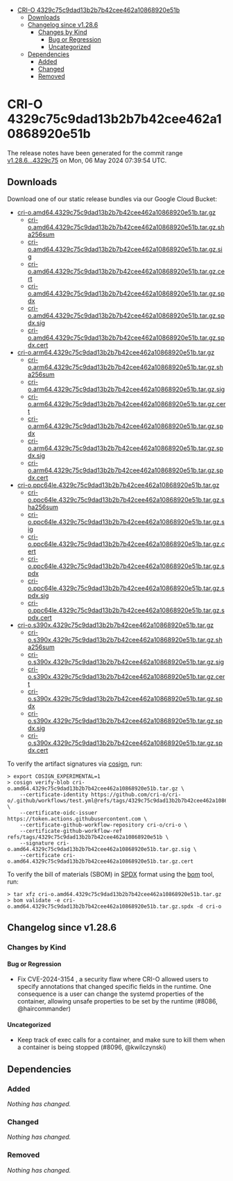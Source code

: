 - [CRI-O 4329c75c9dad13b2b7b42cee462a10868920e51b](#cri-o-4329c75c9dad13b2b7b42cee462a10868920e51b)
  - [Downloads](#downloads)
  - [Changelog since v1.28.6](#changelog-since-v1286)
    - [Changes by Kind](#changes-by-kind)
      - [Bug or Regression](#bug-or-regression)
      - [Uncategorized](#uncategorized)
  - [Dependencies](#dependencies)
    - [Added](#added)
    - [Changed](#changed)
    - [Removed](#removed)

# CRI-O 4329c75c9dad13b2b7b42cee462a10868920e51b

The release notes have been generated for the commit range
[v1.28.6...4329c75](https://github.com/cri-o/cri-o/compare/v1.28.6...4329c75c9dad13b2b7b42cee462a10868920e51b) on Mon, 06 May 2024 07:39:54 UTC.

## Downloads

Download one of our static release bundles via our Google Cloud Bucket:

- [cri-o.amd64.4329c75c9dad13b2b7b42cee462a10868920e51b.tar.gz](https://storage.googleapis.com/cri-o/artifacts/cri-o.amd64.4329c75c9dad13b2b7b42cee462a10868920e51b.tar.gz)
  - [cri-o.amd64.4329c75c9dad13b2b7b42cee462a10868920e51b.tar.gz.sha256sum](https://storage.googleapis.com/cri-o/artifacts/cri-o.amd64.4329c75c9dad13b2b7b42cee462a10868920e51b.tar.gz.sha256sum)
  - [cri-o.amd64.4329c75c9dad13b2b7b42cee462a10868920e51b.tar.gz.sig](https://storage.googleapis.com/cri-o/artifacts/cri-o.amd64.4329c75c9dad13b2b7b42cee462a10868920e51b.tar.gz.sig)
  - [cri-o.amd64.4329c75c9dad13b2b7b42cee462a10868920e51b.tar.gz.cert](https://storage.googleapis.com/cri-o/artifacts/cri-o.amd64.4329c75c9dad13b2b7b42cee462a10868920e51b.tar.gz.cert)
  - [cri-o.amd64.4329c75c9dad13b2b7b42cee462a10868920e51b.tar.gz.spdx](https://storage.googleapis.com/cri-o/artifacts/cri-o.amd64.4329c75c9dad13b2b7b42cee462a10868920e51b.tar.gz.spdx)
  - [cri-o.amd64.4329c75c9dad13b2b7b42cee462a10868920e51b.tar.gz.spdx.sig](https://storage.googleapis.com/cri-o/artifacts/cri-o.amd64.4329c75c9dad13b2b7b42cee462a10868920e51b.tar.gz.spdx.sig)
  - [cri-o.amd64.4329c75c9dad13b2b7b42cee462a10868920e51b.tar.gz.spdx.cert](https://storage.googleapis.com/cri-o/artifacts/cri-o.amd64.4329c75c9dad13b2b7b42cee462a10868920e51b.tar.gz.spdx.cert)
- [cri-o.arm64.4329c75c9dad13b2b7b42cee462a10868920e51b.tar.gz](https://storage.googleapis.com/cri-o/artifacts/cri-o.arm64.4329c75c9dad13b2b7b42cee462a10868920e51b.tar.gz)
  - [cri-o.arm64.4329c75c9dad13b2b7b42cee462a10868920e51b.tar.gz.sha256sum](https://storage.googleapis.com/cri-o/artifacts/cri-o.arm64.4329c75c9dad13b2b7b42cee462a10868920e51b.tar.gz.sha256sum)
  - [cri-o.arm64.4329c75c9dad13b2b7b42cee462a10868920e51b.tar.gz.sig](https://storage.googleapis.com/cri-o/artifacts/cri-o.arm64.4329c75c9dad13b2b7b42cee462a10868920e51b.tar.gz.sig)
  - [cri-o.arm64.4329c75c9dad13b2b7b42cee462a10868920e51b.tar.gz.cert](https://storage.googleapis.com/cri-o/artifacts/cri-o.arm64.4329c75c9dad13b2b7b42cee462a10868920e51b.tar.gz.cert)
  - [cri-o.arm64.4329c75c9dad13b2b7b42cee462a10868920e51b.tar.gz.spdx](https://storage.googleapis.com/cri-o/artifacts/cri-o.arm64.4329c75c9dad13b2b7b42cee462a10868920e51b.tar.gz.spdx)
  - [cri-o.arm64.4329c75c9dad13b2b7b42cee462a10868920e51b.tar.gz.spdx.sig](https://storage.googleapis.com/cri-o/artifacts/cri-o.arm64.4329c75c9dad13b2b7b42cee462a10868920e51b.tar.gz.spdx.sig)
  - [cri-o.arm64.4329c75c9dad13b2b7b42cee462a10868920e51b.tar.gz.spdx.cert](https://storage.googleapis.com/cri-o/artifacts/cri-o.arm64.4329c75c9dad13b2b7b42cee462a10868920e51b.tar.gz.spdx.cert)
- [cri-o.ppc64le.4329c75c9dad13b2b7b42cee462a10868920e51b.tar.gz](https://storage.googleapis.com/cri-o/artifacts/cri-o.ppc64le.4329c75c9dad13b2b7b42cee462a10868920e51b.tar.gz)
  - [cri-o.ppc64le.4329c75c9dad13b2b7b42cee462a10868920e51b.tar.gz.sha256sum](https://storage.googleapis.com/cri-o/artifacts/cri-o.ppc64le.4329c75c9dad13b2b7b42cee462a10868920e51b.tar.gz.sha256sum)
  - [cri-o.ppc64le.4329c75c9dad13b2b7b42cee462a10868920e51b.tar.gz.sig](https://storage.googleapis.com/cri-o/artifacts/cri-o.ppc64le.4329c75c9dad13b2b7b42cee462a10868920e51b.tar.gz.sig)
  - [cri-o.ppc64le.4329c75c9dad13b2b7b42cee462a10868920e51b.tar.gz.cert](https://storage.googleapis.com/cri-o/artifacts/cri-o.ppc64le.4329c75c9dad13b2b7b42cee462a10868920e51b.tar.gz.cert)
  - [cri-o.ppc64le.4329c75c9dad13b2b7b42cee462a10868920e51b.tar.gz.spdx](https://storage.googleapis.com/cri-o/artifacts/cri-o.ppc64le.4329c75c9dad13b2b7b42cee462a10868920e51b.tar.gz.spdx)
  - [cri-o.ppc64le.4329c75c9dad13b2b7b42cee462a10868920e51b.tar.gz.spdx.sig](https://storage.googleapis.com/cri-o/artifacts/cri-o.ppc64le.4329c75c9dad13b2b7b42cee462a10868920e51b.tar.gz.spdx.sig)
  - [cri-o.ppc64le.4329c75c9dad13b2b7b42cee462a10868920e51b.tar.gz.spdx.cert](https://storage.googleapis.com/cri-o/artifacts/cri-o.ppc64le.4329c75c9dad13b2b7b42cee462a10868920e51b.tar.gz.spdx.cert)
- [cri-o.s390x.4329c75c9dad13b2b7b42cee462a10868920e51b.tar.gz](https://storage.googleapis.com/cri-o/artifacts/cri-o.s390x.4329c75c9dad13b2b7b42cee462a10868920e51b.tar.gz)
  - [cri-o.s390x.4329c75c9dad13b2b7b42cee462a10868920e51b.tar.gz.sha256sum](https://storage.googleapis.com/cri-o/artifacts/cri-o.s390x.4329c75c9dad13b2b7b42cee462a10868920e51b.tar.gz.sha256sum)
  - [cri-o.s390x.4329c75c9dad13b2b7b42cee462a10868920e51b.tar.gz.sig](https://storage.googleapis.com/cri-o/artifacts/cri-o.s390x.4329c75c9dad13b2b7b42cee462a10868920e51b.tar.gz.sig)
  - [cri-o.s390x.4329c75c9dad13b2b7b42cee462a10868920e51b.tar.gz.cert](https://storage.googleapis.com/cri-o/artifacts/cri-o.s390x.4329c75c9dad13b2b7b42cee462a10868920e51b.tar.gz.cert)
  - [cri-o.s390x.4329c75c9dad13b2b7b42cee462a10868920e51b.tar.gz.spdx](https://storage.googleapis.com/cri-o/artifacts/cri-o.s390x.4329c75c9dad13b2b7b42cee462a10868920e51b.tar.gz.spdx)
  - [cri-o.s390x.4329c75c9dad13b2b7b42cee462a10868920e51b.tar.gz.spdx.sig](https://storage.googleapis.com/cri-o/artifacts/cri-o.s390x.4329c75c9dad13b2b7b42cee462a10868920e51b.tar.gz.spdx.sig)
  - [cri-o.s390x.4329c75c9dad13b2b7b42cee462a10868920e51b.tar.gz.spdx.cert](https://storage.googleapis.com/cri-o/artifacts/cri-o.s390x.4329c75c9dad13b2b7b42cee462a10868920e51b.tar.gz.spdx.cert)

To verify the artifact signatures via [cosign](https://github.com/sigstore/cosign), run:

```console
> export COSIGN_EXPERIMENTAL=1
> cosign verify-blob cri-o.amd64.4329c75c9dad13b2b7b42cee462a10868920e51b.tar.gz \
    --certificate-identity https://github.com/cri-o/cri-o/.github/workflows/test.yml@refs/tags/4329c75c9dad13b2b7b42cee462a10868920e51b \
    --certificate-oidc-issuer https://token.actions.githubusercontent.com \
    --certificate-github-workflow-repository cri-o/cri-o \
    --certificate-github-workflow-ref refs/tags/4329c75c9dad13b2b7b42cee462a10868920e51b \
    --signature cri-o.amd64.4329c75c9dad13b2b7b42cee462a10868920e51b.tar.gz.sig \
    --certificate cri-o.amd64.4329c75c9dad13b2b7b42cee462a10868920e51b.tar.gz.cert
```

To verify the bill of materials (SBOM) in [SPDX](https://spdx.org) format using the [bom](https://sigs.k8s.io/bom) tool, run:

```console
> tar xfz cri-o.amd64.4329c75c9dad13b2b7b42cee462a10868920e51b.tar.gz
> bom validate -e cri-o.amd64.4329c75c9dad13b2b7b42cee462a10868920e51b.tar.gz.spdx -d cri-o
```

## Changelog since v1.28.6

### Changes by Kind

#### Bug or Regression
 - Fix CVE-2024-3154 , a security flaw where CRI-O allowed users to specify annotations that changed specific fields in the runtime. One consequence is a user can change the systemd properties of the container, allowing unsafe properties to be set by the runtime (#8086, @haircommander)

#### Uncategorized
 - Keep track of exec calls for a container, and make sure to kill them when a container is being stopped (#8096, @kwilczynski)

## Dependencies

### Added
_Nothing has changed._

### Changed
_Nothing has changed._

### Removed
_Nothing has changed._
